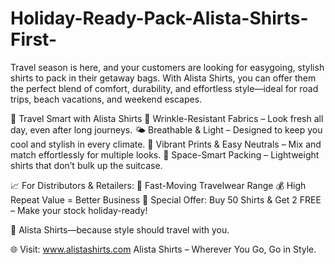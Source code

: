 # Holiday-Ready-Pack-Alista-Shirts-First-
Travel season is here, and your customers are looking for easygoing, stylish shirts to pack in their getaway bags. With Alista Shirts, you can offer them the perfect blend of comfort, durability, and effortless style—ideal for road trips, beach vacations, and weekend escapes.

🧳 Travel Smart with Alista Shirts
🌴 Wrinkle-Resistant Fabrics – Look fresh all day, even after long journeys.
🌤️ Breathable & Light – Designed to keep you cool and stylish in every climate.
🌈 Vibrant Prints & Easy Neutrals – Mix and match effortlessly for multiple looks.
👜 Space-Smart Packing – Lightweight shirts that don’t bulk up the suitcase.

📈 For Distributors & Retailers:
🚀 Fast-Moving Travelwear Range
💰 High Repeat Value = Better Business
🎁 Special Offer: Buy 50 Shirts & Get 2 FREE – Make your stock holiday-ready!

🧭 Alista Shirts—because style should travel with you.

🌐 Visit: www.alistashirts.com
Alista Shirts – Wherever You Go, Go in Style.
